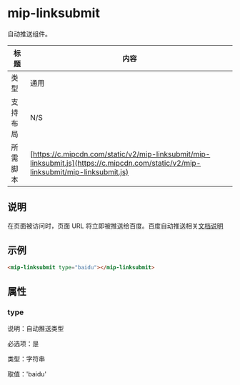 # mip-linksubmit

自动推送组件。

标题|内容
----|----
类型|通用
支持布局|N/S
所需脚本| [https://c.mipcdn.com/static/v2/mip-linksubmit/mip-linksubmit.js](https://c.mipcdn.com/static/v2/mip-linksubmit/mip-linksubmit.js)

## 说明

在页面被访问时，页面 URL 将立即被推送给百度。百度自动推送相关[文档说明](https://ziyuan.baidu.com/college/courseinfo?id=267&page=2)

## 示例

```html
<mip-linksubmit type="baidu"></mip-linksubmit>
```

## 属性

### type

说明：自动推送类型

必选项：是

类型：字符串

取值：'baidu'